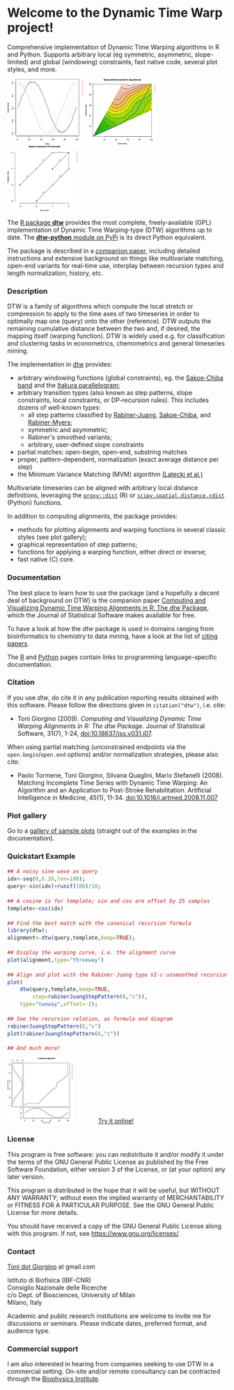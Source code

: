 # Welcome to the Dynamic Time Warp project!

Comprehensive implementation of Dynamic Time Warping algorithms in R
and Python.  Supports arbitrary local (eg symmetric, asymmetric,
slope-limited) and global (windowing) constraints, fast native code,
several plot styles, and more.


[![](images/thumbs/thumb_example12.png)](images/13.html)
[![](images/thumbs/thumb_example08.png)](images/9.html)
[![](images/thumbs/thumb_example18.png)](images/19.html)

The [R package
**dtw**](http://cran.r-project.org/web/packages/dtw/index.html)
provides the most complete, freely-available (GPL) implementation of
Dynamic Time Warping-type (DTW) algorithms up to date.  The
[**dtw-python** module on PyPi](https://pypi.org/project/dtw-python/)
is its direct Python equivalent.

The package is described in a [companion
paper](http://www.jstatsoft.org/v31/i07/), including detailed
instructions and extensive background on things like multivariate
matching, open-end variants for real-time use, interplay between
recursion types and length normalization, history, etc.

### Description

DTW is a family of algorithms which compute the local stretch or
compression to apply to the time axes of two timeseries in order to
optimally map one (query) onto the other (reference). DTW outputs the
remaining cumulative distance between the two and, if desired, the
mapping itself (warping function). DTW is widely used e.g. for
classification and clustering tasks in econometrics, chemometrics and
general timeseries mining.

The implementation in [dtw](http://www.jstatsoft.org/v31/i07/)
provides:

  - arbitrary windowing functions (global constraints), eg. the
    [Sakoe-Chiba
    band](http://ieeexplore.ieee.org/stamp/stamp.jsp?arnumber=01163055)
    and the [Itakura
    parallelogram](http://ieeexplore.ieee.org/xpls/abs_all.jsp?arnumber=1162641);
  - arbitrary transition types (also known as step patterns, slope
    constraints, local constraints, or DP-recursion rules). This
    includes dozens of well-known types:
      - all step patterns classified by
        [Rabiner-Juang](http://www.worldcat.org/oclc/26674087),
        [Sakoe-Chiba](http://ieeexplore.ieee.org/xpls/abs_all.jsp?arnumber=1163055),
        and [Rabiner-Myers](http://hdl.handle.net/1721.1/27909);
      - symmetric and asymmetric;
      - Rabiner's smoothed variants;
      - arbitrary, user-defined slope constraints
  - partial matches: open-begin, open-end, substring matches
  - proper, pattern-dependent, normalization (exact average distance per
    step)
  - the Minimum Variance Matching (MVM) algorithm [(Latecki et
    al.)](http://dx.doi.org/10.1016/j.patcog.2007.03.004)

Multivariate timeseries can be aligned with arbitrary local distance
definitions, leveraging the [`proxy::dist`](https://www.rdocumentation.org/packages/proxy/versions/0.4-23/topics/dist) (R) or
[`scipy.spatial.distance.cdist`](https://docs.scipy.org/doc/scipy/reference/generated/scipy.spatial.distance.cdist.html) (Python) functions. 

In addition to computing alignments, the package provides:

  - methods for plotting alignments and warping functions in several
    classic styles (see plot gallery);
  - graphical representation of step patterns;
  - functions for applying a warping function, either direct or inverse;
  - fast native (C) core.

### Documentation

The best place to learn how to use the package (and a hopefully a decent
deal of background on DTW) is the companion paper [Computing and
Visualizing Dynamic Time Warping Alignments in R: The dtw
Package](http://www.jstatsoft.org/v31/i07/), which the Journal of
Statistical Software makes available for free.

To have a look at how the *dtw* package is used in domains ranging from
bioinformatics to chemistry to data mining, have a look at the list of
[citing
papers](http://scholar.google.it/scholar?oi=bibs&hl=it&cites=5151555337428350289).

The [R](r.md) and [Python](python.md) pages contain links to
programming language-specific documentation.

### Citation

If you use *dtw*, do cite it in any publication reporting results
obtained with this software. Please follow the directions given in
`citation("dtw")`, i.e. cite:

* Toni Giorgino (2009). *Computing and Visualizing Dynamic Time Warping
  Alignments in R: The dtw Package.* Journal of Statistical Software,
  31(7), 1-24, [doi:10.18637/jss.v031.i07](http://dx.doi.org/10.18637/jss.v031.i07).

When using partial matching (unconstrained endpoints via the
`open.begin`/`open.end` options) and/or normalization strategies, please
also cite:

* Paolo Tormene, Toni Giorgino, Silvana Quaglini, Mario Stefanelli
  (2008). Matching Incomplete Time Series with Dynamic Time Warping: An
  Algorithm and an Application to Post-Stroke Rehabilitation. Artificial
  Intelligence in Medicine, 45(1), 11-34.
  [doi:10.1016/j.artmed.2008.11.007](http://dx.doi.org/10.1016/j.artmed.2008.11.007)

### Plot gallery

Go to a [gallery of sample plots](images/index.html) (straight out of
the examples in the documentation).

### Quickstart Example

```R
## A noisy sine wave as query
idx<-seq(0,6.28,len=100);
query<-sin(idx)+runif(100)/10;

## A cosine is for template; sin and cos are offset by 25 samples
template<-cos(idx)

## Find the best match with the canonical recursion formula
library(dtw);
alignment<-dtw(query,template,keep=TRUE);

## Display the warping curve, i.e. the alignment curve
plot(alignment,type="threeway")

## Align and plot with the Rabiner-Juang type VI-c unsmoothed recursion
plot(
	dtw(query,template,keep=TRUE,
		step=rabinerJuangStepPattern(6,"c")),
	type="twoway",offset=-2);

## See the recursion relation, as formula and diagram
rabinerJuangStepPattern(6,"c")
plot(rabinerJuangStepPattern(6,"c"))

## And much more!
```
[![](images/thumbs/thumb_example10.png)](images/11.html) &emsp; &emsp; &emsp;
 [Try it online!](https://rnotebook.io/anon/5f3ddc63ac17d7cf/notebooks/Welcome.ipynb)



### License

This program is free software: you can redistribute it and/or modify
it under the terms of the GNU General Public License as published by
the Free Software Foundation, either version 3 of the License, or
(at your option) any later version.

This program is distributed in the hope that it will be useful,
but WITHOUT ANY WARRANTY; without even the implied warranty of
MERCHANTABILITY or FITNESS FOR A PARTICULAR PURPOSE.  See the
GNU General Public License for more details.

You should have received a copy of the GNU General Public License
along with this program.  If not, see <https://www.gnu.org/licenses/>.
	

### Contact

[Toni dot Giorgino](https://sites.google.com/site/tonigiorgino/) at
gmail.com  
  
Istituto di Biofisica (IBF-CNR)  
Consiglio Nazionale delle Ricerche  
c/o Dept. of Biosciences, University of Milan  
Milano, Italy  
  
Academic and public research institutions are welcome to invite me for
discussions or seminars. Please indicate dates, preferred format, and
audience type.

### Commercial support

I am also interested in hearing from companies seeking to use DTW in a
commercial setting. On-site and/or remote consultancy can be
contracted through the [Biophysics Institute](http://www.ibf.cnr.it/).

